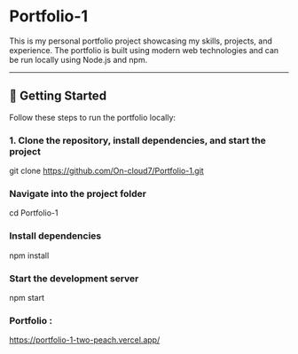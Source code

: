 # Portfolio-1

This is my personal portfolio project showcasing my skills, projects, and experience. The portfolio is built using modern web technologies and can be run locally using Node.js and npm.

---

## 🚀 Getting Started

Follow these steps to run the portfolio locally:

### 1. Clone the repository, install dependencies, and start the project

git clone https://github.com/On-cloud7/Portfolio-1.git

### Navigate into the project folder
cd Portfolio-1

### Install dependencies
npm install


### Start the development server
npm start

### Portfolio :
https://portfolio-1-two-peach.vercel.app/
